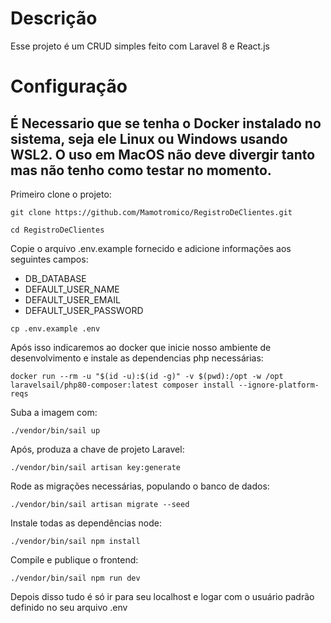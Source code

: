 # Descrição

Esse projeto é um CRUD simples feito com Laravel 8 e React.js

# Configuração

## É Necessario que se tenha o Docker instalado no sistema, seja ele Linux ou Windows usando WSL2. O uso em MacOS não deve divergir tanto mas não tenho como testar no momento.

Primeiro clone o projeto:

```
git clone https://github.com/Mamotromico/RegistroDeClientes.git
```

```
cd RegistroDeClientes
```

Copie o arquivo .env.example fornecido e adicione informações aos seguintes campos:

- DB_DATABASE
- DEFAULT_USER_NAME
- DEFAULT_USER_EMAIL
- DEFAULT_USER_PASSWORD

```
cp .env.example .env
```
Após isso indicaremos ao docker que inicie nosso ambiente de desenvolvimento e instale as dependencias php necessárias:

```
docker run --rm -u "$(id -u):$(id -g)" -v $(pwd):/opt -w /opt laravelsail/php80-composer:latest composer install --ignore-platform-reqs
```

Suba a imagem com:

```
./vendor/bin/sail up
```

Após, produza a chave de projeto Laravel:

```
./vendor/bin/sail artisan key:generate
```

Rode as migrações necessárias, populando o banco de dados:

```
./vendor/bin/sail artisan migrate --seed
```

Instale todas as dependências node:

```
./vendor/bin/sail npm install
```

Compile e publique o frontend:

```
./vendor/bin/sail npm run dev
```

Depois disso tudo é só ir para seu localhost e logar com o usuário padrão definido no seu arquivo .env
